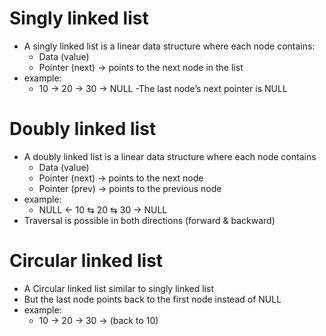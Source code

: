 # Singly linked list
- A singly linked list is a linear data structure where each node contains:
  - Data (value)
  - Pointer (next) → points to the next node in the list
- example:
  - 10 → 20 → 30 → NULL
-The last node’s next pointer is NULL
# Doubly linked list 
- A doubly linked list is a linear data structure where each node contains
  - Data (value)
  - Pointer (next) → points to the next node
  - Pointer (prev) → points to the previous node
- example:
  - NULL ← 10 ⇆ 20 ⇆ 30 → NULL
- Traversal is possible in both directions (forward & backward)
# Circular linked list
- A Circular linked list similar to singly linked list
- But the last node points back to the first node instead of NULL
- example:
  - 10 → 20 → 30 → (back to 10)
